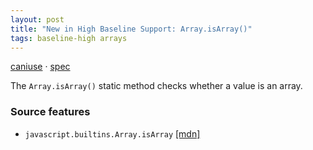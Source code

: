 ```yaml
---
layout: post
title: "New in High Baseline Support: Array.isArray()"
tags: baseline-high arrays
---
```


[caniuse](https://caniuse.com/?search=array-isarray) · [spec](https://tc39.es/ecma262/multipage/indexed-collections.html#sec-array.isarray)

The `Array.isArray()` static method checks whether a value is an array.

### Source features

- ``javascript.builtins.Array.isArray`` [[mdn]](https://developer.mozilla.org/en-US/search?q=javascript.builtins.Array.isArray)
